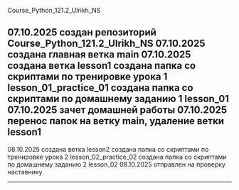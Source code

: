 Course_Python_121.2_Ulrikh_NS

07.10.2025 создан репозиторий Course_Python_121.2_Ulrikh_NS
07.10.2025 создана главная ветка main
07.10.2025 создана ветка lesson1
    создана папка со скриптами по тренировке урока 1 lesson_01_practice_01
    создана папка со скриптами по домашнему заданию 1 lesson_01
07.10.2025 зачет домашней работы
07.10.2025 перенос папок на ветку main, удаление ветки lesson1
----------------------------------------------------------------------------
08.10.2025 создана ветка lesson2
    создана папка со скриптами по тренировке урока 2 lesson_02_practice_02
    создана папка со скриптами по домашнему заданию 2 lesson_02
08.10.2025 отправлен на проверку наставнику

----------------------------------------------------------------------------


    
